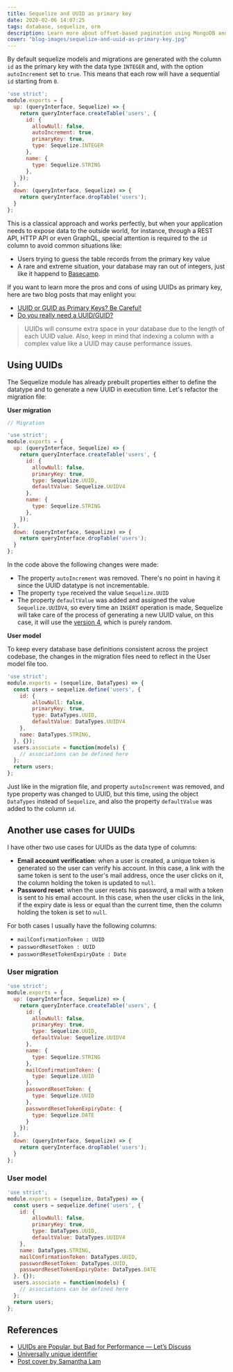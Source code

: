 ```yaml
---
title: Sequelize and UUID as primary key
date: 2020-02-06 14:07:25
tags: database, sequelize, orm
description: Learn more about offset-based pagination using MongoDB and Mongoose
cover: "blog-images/sequelize-and-uuid-as-primary-key.jpg"
---
```


By default sequelize models and migrations are generated with the column `id` as the primary key with the data type `INTEGER` and, with the option `autoIncrement` set to `true`. This means that each row will have a sequential `id` starting from `0`.

```javascript
'use strict';
module.exports = {
  up: (queryInterface, Sequelize) => {
    return queryInterface.createTable('users', {
      id: {
        allowNull: false,
        autoIncrement: true,
        primaryKey: true,
        type: Sequelize.INTEGER
      },
      name: {
        type: Sequelize.STRING
      },
    });
  },
  down: (queryInterface, Sequelize) => {
    return queryInterface.dropTable('users');
  }
};
```

This is a classical approach and works perfectly, but when your application needs to expose data to the outside world, for instance, through a REST API, HTTP API or even GraphQL, special attention is required to the `id` column to avoid common situations like:

* Users trying to guess the table records frrom the primary key value
* A rare and extreme situation, your database may ran out of integers, just like it happend to [Basecamp](https://medium.com/signal-v-noise/update-on-basecamp-3-being-stuck-in-read-only-as-of-nov-8-9-22am-cst-c41df1a58352).

If you want to learn more the pros and cons of using UUIDs as primary key, here are two blog posts that may enlight you:

* [UUID or GUID as Primary Keys? Be Careful!](https://medium.com/signal-v-noise/update-on-basecamp-3-being-stuck-in-read-only-as-of-nov-8-9-22am-cst-c41df1a58352)
* [Do you really need a UUID/GUID?](https://rclayton.silvrback.com/do-you-really-need-a-uuid-guid)



> UUIDs will consume extra space in your database due to the length of each UUID value. Also, keep in mind that indexing a column with a complex value like a UUID may cause performance issues.



## Using UUIDs

The Sequelize module has already prebuilt properties either to define the datatype and to generate a new UUID in execution time. Let's refactor the migration file:

**User migration**

```javascript
// Migration

'use strict';
module.exports = {
  up: (queryInterface, Sequelize) => {
    return queryInterface.createTable('users', {
      id: {
        allowNull: false,
        primaryKey: true,
        type: Sequelize.UUID,
        defaultValue: Sequelize.UUIDV4
      },
      name: {
        type: Sequelize.STRING
      },
    });
  },
  down: (queryInterface, Sequelize) => {
    return queryInterface.dropTable('users');
  }
};
```

In the code above the following changes were made:

* The property `autoIncrement` was removed. There's no point in having it since the UUID datatype is not incrementable.
* The property `type`  received the value `Sequelize.UUID`
* The property `defaultValue` was added and assigned the value `Sequelize.UUIDV4`, so every time an `INSERT` operation is made, Sequelize will take care of the process of generating a new UUID value, on this case, it will use the [version 4](https://en.wikipedia.org/wiki/Universally_unique_identifier#Version_4_(random)), which is purely random.

**User model**

To keep every database base definitions consistent across the project codebase, the changes in the migration files need to reflect in the User model file too.

```javascript
'use strict';
module.exports = (sequelize, DataTypes) => {
  const users = sequelize.define('users', {
  	id: {
    	allowNull: false,
	    primaryKey: true,
    	type: DataTypes.UUID,
    	defaultValue: DataTypes.UUIDV4
    },
    name: DataTypes.STRING,
  }, {});
  users.associate = function(models) {
    // associations can be defined here
  };
  return users;
};
```



Just like in the migration file, and property `autoIncrement` was removed, and type property was changed to UUID, but this time, using the object `DataTypes` instead of `Sequelize`, and also the property `defaultValue` was added to the column `id`.



## Another use cases for UUIDs

I have other two use cases for UUIDs as the data type of columns: 

* **Email account verification**: when a user is created, a unique token is generated so the user can verify his account. In this case, a link with the same token is sent to the user's mail address, once the user clicks on it, the column holding the token is updated to `null`.
* **Password reset**: when the user resets his password, a mail with a token is sent to his email account. In this case, when the user clicks in the link, if the expiry date is less or equal than the current time, then the column holding the token is set to `null`. 

For both cases I usually have the following columns:

* `mailConfirmationToken : UUID`
* `passwordResetToken : UUID`
* `passwordResetTokenExpiryDate : Date`

### User migration

```javascript
'use strict';
module.exports = {
  up: (queryInterface, Sequelize) => {
    return queryInterface.createTable('users', {
      id: {
        allowNull: false,
        primaryKey: true,
        type: Sequelize.UUID,
        defaultValue: Sequelize.UUIDV4
      },
      name: {
        type: Sequelize.STRING
      },
      mailConfirmationToken: {
        type: Sequelize.UUID
      },
      passwordResetToken: {
        type: Sequelize.UUID
      },
      passwordResetTokenExpiryDate: {
        type: Sequelize.DATE
      }
    });
  },
  down: (queryInterface, Sequelize) => {
    return queryInterface.dropTable('users');
  }
};
```



### User model

```javascript
'use strict';
module.exports = (sequelize, DataTypes) => {
  const users = sequelize.define('users', {
  	id: {
    	allowNull: false,
	    primaryKey: true,
    	type: DataTypes.UUID,
    	defaultValue: DataTypes.UUIDV4
    },
    name: DataTypes.STRING,
    mailConfirmationToken: DataTypes.UUID,
    passwordResetToken: DataTypes.UUID,
    passwordResetTokenExpiryDate: DataTypes.DATE
  }, {});
  users.associate = function(models) {
    // associations can be defined here
  };
  return users;
};
```


## References

* [UUIDs are Popular, but Bad for Performance — Let’s Discuss](https://www.percona.com/blog/2019/11/22/uuids-are-popular-but-bad-for-performance-lets-discuss/)
* [Universally unique identifier](https://en.wikipedia.org/wiki/Universally_unique_identifier#Version_4_(random))
* [Post cover by Samantha Lam](https://unsplash.com/photos/zFy6fOPZEu0) 


